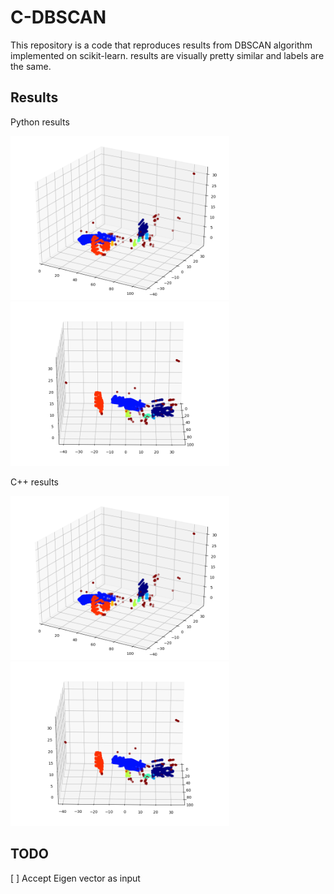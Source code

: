 # C-DBSCAN
This repository is a code that reproduces results from DBSCAN algorithm implemented on scikit-learn. results are visually pretty similar and labels are the same.

## Results

Python results

<img width="350" src='/results/python_000.png' /> <img width="350" src='/results/python_001.png' />


C++ results

<img width="350" src='/results/C_100.png' /> <img width="350" src='/results/C_101.png' />


## TODO
[ ] Accept Eigen vector as input 
